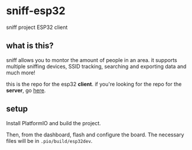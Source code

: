 # sniff-esp32
sniff project ESP32 client

## what is this?
sniff allows you to montor the amount of people in an area. it supports multiple sniffing devices, SSID tracking, searching and exporting data and much more!

this is the repo for the esp32 **client**. if you're looking for the repo for the **server**, go [here](https://github.com/Milk-Cool/sniff-server).

## setup
Install PlatformIO and build the project.

Then, from the dashboard, flash and configure the board. The necessary files will be in `.pio/build/esp32dev`.